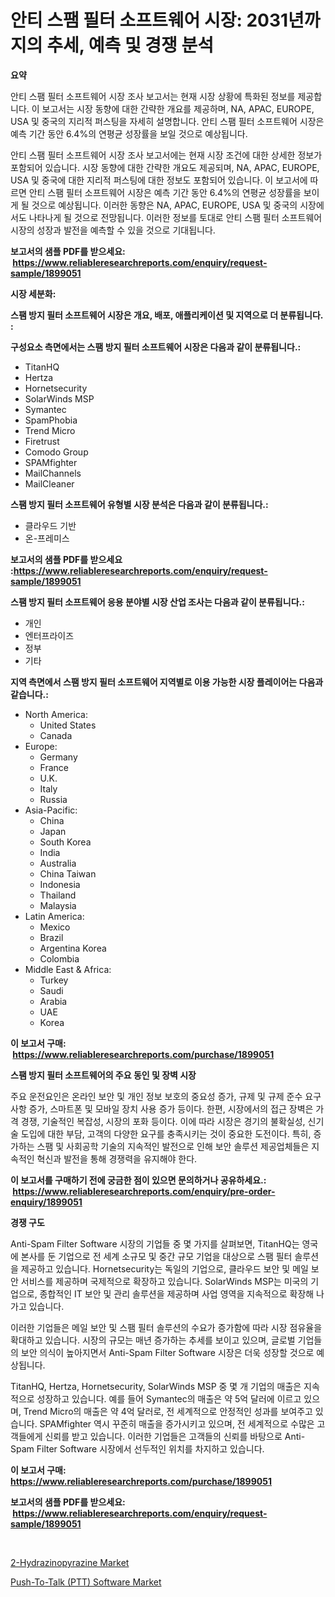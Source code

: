 <p><h1>안티 스팸 필터 소프트웨어 시장: 2031년까지의 추세, 예측 및 경쟁 분석</h1></p><p><strong>요약</strong></p>
<p><p>안티 스팸 필터 소프트웨어 시장 조사 보고서는 현재 시장 상황에 특화된 정보를 제공합니다. 이 보고서는 시장 동향에 대한 간략한 개요를 제공하며, NA, APAC, EUROPE, USA 및 중국의 지리적 퍼스팅을 자세히 설명합니다. 안티 스팸 필터 소프트웨어 시장은 예측 기간 동안 6.4%의 연평균 성장률을 보일 것으로 예상됩니다.</p><p>안티 스팸 필터 소프트웨어 시장 조사 보고서에는 현재 시장 조건에 대한 상세한 정보가 포함되어 있습니다. 시장 동향에 대한 간략한 개요도 제공되며, NA, APAC, EUROPE, USA 및 중국에 대한 지리적 퍼스팅에 대한 정보도 포함되어 있습니다. 이 보고서에 따르면 안티 스팸 필터 소프트웨어 시장은 예측 기간 동안 6.4%의 연평균 성장률을 보이게 될 것으로 예상됩니다. 이러한 동향은 NA, APAC, EUROPE, USA 및 중국의 시장에서도 나타나게 될 것으로 전망됩니다. 이러한 정보를 토대로 안티 스팸 필터 소프트웨어 시장의 성장과 발전을 예측할 수 있을 것으로 기대됩니다.</p></p>
<p><strong>보고서의 샘플 PDF를 받으세요: &nbsp;<a href="https://www.reliableresearchreports.com/enquiry/request-sample/1899051">https://www.reliableresearchreports.com/enquiry/request-sample/1899051</a></strong></p>
<p><strong>시장 세분화:</strong></p>
<p><strong> 스팸 방지 필터 소프트웨어 시장은 개요, 배포, 애플리케이션 및 지역으로 더 분류됩니다. :</strong></p>
<p><strong>구성요소 측면에서는 스팸 방지 필터 소프트웨어 시장은 다음과 같이 분류됩니다.:</strong></p>
<p><ul><li>TitanHQ</li><li>Hertza</li><li>Hornetsecurity</li><li>SolarWinds MSP</li><li>Symantec</li><li>SpamPhobia</li><li>Trend Micro</li><li>Firetrust</li><li>Comodo Group</li><li>SPAMfighter</li><li>MailChannels</li><li>MailCleaner</li></ul></p>
<p><strong> 스팸 방지 필터 소프트웨어 유형별 시장 분석은 다음과 같이 분류됩니다.:</strong></p>
<p><ul><li>클라우드 기반</li><li>온-프레미스</li></ul></p>
<p><strong>보고서의 샘플 PDF를 받으세요 :<a href="https://www.reliableresearchreports.com/enquiry/request-sample/1899051">https://www.reliableresearchreports.com/enquiry/request-sample/1899051</a></strong></p>
<p><strong> 스팸 방지 필터 소프트웨어 응용 분야별 시장 산업 조사는 다음과 같이 분류됩니다.:</strong></p>
<p><ul><li>개인</li><li>엔터프라이즈</li><li>정부</li><li>기타</li></ul></p>
<p><strong>지역 측면에서 스팸 방지 필터 소프트웨어 지역별로 이용 가능한 시장 플레이어는 다음과 같습니다.:</strong></p>
<p><ul>
    <li>
        North America:
        <ul>
            <li>United States</li>
            <li>Canada</li>
        </ul>
    </li>
    <li>
        Europe:
        <ul>
            <li>Germany</li>
            <li>France</li>
            <li>U.K.</li>
            <li>Italy</li>
            <li>Russia</li>
        </ul>
    </li>
    <li>
        Asia-Pacific:
        <ul>
            <li>China</li>
            <li>Japan</li>
            <li>South Korea</li>
            <li>India</li>
            <li>Australia</li>
            <li>China Taiwan</li>
            <li>Indonesia</li>
            <li>Thailand</li>
            <li>Malaysia</li>
        </ul>
    </li>
    <li>
        Latin America:
        <ul>
            <li>Mexico</li>
            <li>Brazil</li>
            <li>Argentina Korea</li>
            <li>Colombia</li>
        </ul>
    </li>
    <li>
        Middle East & Africa:
        <ul>
            <li>Turkey</li>
            <li>Saudi</li>
            <li>Arabia</li>
            <li>UAE</li>
            <li>Korea</li>
        </ul>
    </li>
    </ul></p>
<p><strong>이 보고서 구매: &nbsp;<a href="https://www.reliableresearchreports.com/purchase/1899051">https://www.reliableresearchreports.com/purchase/1899051</a></strong></p>
<p><strong>스팸 방지 필터 소프트웨어의 주요 동인 및 장벽 시장</strong></p>
<p><p>주요 운전요인은 온라인 보안 및 개인 정보 보호의 중요성 증가, 규제 및 규제 준수 요구 사항 증가, 스마트폰 및 모바일 장치 사용 증가 등이다. 한편, 시장에서의 접근 장벽은 가격 경쟁, 기술적인 복잡성, 시장의 포화 등이다. 이에 따라 시장은 경기의 불확실성, 신기술 도입에 대한 부담, 고객의 다양한 요구를 충족시키는 것이 중요한 도전이다. 특히, 증가하는 스팸 및 사회공학 기술의 지속적인 발전으로 인해 보안 솔루션 제공업체들은 지속적인 혁신과 발전을 통해 경쟁력을 유지해야 한다.</p></p>
<p><strong>이 보고서를 구매하기 전에 궁금한 점이 있으면 문의하거나 공유하세요.: &nbsp;<a href="https://www.reliableresearchreports.com/enquiry/pre-order-enquiry/1899051">https://www.reliableresearchreports.com/enquiry/pre-order-enquiry/1899051</a></strong></p>
<p><strong>경쟁 구도</strong></p>
<p><p>Anti-Spam Filter Software 시장의 기업들 중 몇 가지를 살펴보면, TitanHQ는 영국에 본사를 둔 기업으로 전 세계 소규모 및 중간 규모 기업을 대상으로 스팸 필터 솔루션을 제공하고 있습니다. Hornetsecurity는 독일의 기업으로, 클라우드 보안 및 메일 보안 서비스를 제공하며 국제적으로 확장하고 있습니다. SolarWinds MSP는 미국의 기업으로, 종합적인 IT 보안 및 관리 솔루션을 제공하며 사업 영역을 지속적으로 확장해 나가고 있습니다.</p><p>이러한 기업들은 메일 보안 및 스팸 필터 솔루션의 수요가 증가함에 따라 시장 점유율을 확대하고 있습니다. 시장의 규모는 매년 증가하는 추세를 보이고 있으며, 글로벌 기업들의 보안 의식이 높아지면서 Anti-Spam Filter Software 시장은 더욱 성장할 것으로 예상됩니다.</p><p>TitanHQ, Hertza, Hornetsecurity, SolarWinds MSP 중 몇 개 기업의 매출은 지속적으로 성장하고 있습니다. 예를 들어 Symantec의 매출은 약 5억 달러에 이르고 있으며, Trend Micro의 매출은 약 4억 달러로, 전 세계적으로 안정적인 성과를 보여주고 있습니다. SPAMfighter 역시 꾸준히 매출을 증가시키고 있으며, 전 세계적으로 수많은 고객들에게 신뢰를 받고 있습니다. 이러한 기업들은 고객들의 신뢰를 바탕으로 Anti-Spam Filter Software 시장에서 선두적인 위치를 차지하고 있습니다.</p></p>
<p><strong>이 보고서 구매: &nbsp; <a href="https://www.reliableresearchreports.com/purchase/1899051">https://www.reliableresearchreports.com/purchase/1899051</a></strong></p>
<p><strong>보고서의 샘플 PDF를 받으세요: &nbsp;<a href="https://www.reliableresearchreports.com/enquiry/request-sample/1899051">https://www.reliableresearchreports.com/enquiry/request-sample/1899051</a></strong><strong></strong></p>
<p>&nbsp;</p>
<p><p><a href="https://github.com/Sinjinluong3e0awx2m195k76/Market-Research-Report-List-1/blob/main/2-hydrazinopyrazine-market.md">2-Hydrazinopyrazine Market</a></p><p><a href="https://simplistic-meeting-7ee.notion.site/Push-To-Talk-PTT-Software-Market-Size-Share-Trends-Analysis-Report-By-Material-By-Type-By-End-938fec508d074cf9af53f361d46f7c86">Push-To-Talk (PTT) Software Market</a></p></p>